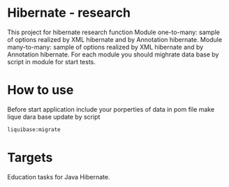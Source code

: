 # Hibernate - research

This project for hibernate research function
Module one-to-many:
sample of options realized by XML hibernate and by Annotation hibernate.
Module many-to-many:
sample of options realized by XML hibernate and by Annotation hibernate.
For each module you should mighrate data base by script in module for start tests.

# How to use
Before start application include your porperties of data in pom file 
make lique dara base update by script
```bash
liquibase:migrate
```
# Targets

Education tasks for Java Hibernate.